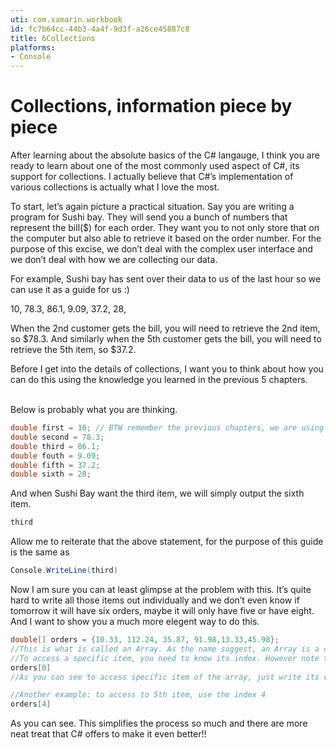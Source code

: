 ```yaml
---
uti: com.xamarin.workbook
id: fc7b64cc-44b3-4a4f-9d3f-a26ce45887c8
title: 6Collections
platforms:
- Console
---
```


# Collections, information piece by piece

After learning about the absolute basics of the C# langauge, I think you are ready to learn about one of the most commonly used aspect of  C#,  its support for collections. I actually believe that C#’s implementation of various collections is actually what I love the most.

To start, let’s again picture a practical situation. Say you are writing a program for Sushi bay. They will send you a bunch of numbers that represent the bill($) for each order. They want you to not only store that on the computer but also able to retrieve it based on the order number. For the purpose of this excise, we don’t deal with the complex user interface and we don’t deal with how we are collecting our data.

For example, Sushi bay has sent over their data to us of the last hour so we can use it as a guide for us :)

10, 78.3, 86.1, 9.09, 37.2, 28,

When the 2nd customer gets the bill, you will need to retrieve the 2nd item, so $78.3. And similarly when the 5th customer gets the bill, you will need to retrieve the 5th item, so $37.2.

Before I get into the details of collections, I want you to think about how you can do this using the knowledge you learned in the previous 5 chapters.

\
Below is probably what you are thinking.

```csharp
double first = 10; // BTW remember the previous chapters, we are using double because there are some decimals
double second = 78.3;
double third = 86.1;
double fouth = 9.09;
double fifth = 37.2;
double sixth = 28;
```

And when Sushi Bay want  the third item, we will simply output the sixth item.

```csharp
third
```

Allow me to reiterate that the above statement, for the purpose of this guide is the same as

```csharp
Console.WriteLine(third)
```

Now I am sure you can at least glimpse at the problem with this. It’s quite hard to write all those items out individually and we don’t even know if tomorrow it will have six orders, maybe it will only have five or have eight. And I want to show you a much more elegent way to do this.

```csharp
double[] orders = {10.33, 112.24, 35.87, 91.98,13.33,45.98};
//This is what is called an Array. As the name suggest, an Array is a collection of items(objects). So in this case a collection of all the prices for the orders. Going from left to right, you can probably recongize the double, but the squre bracket is completely new. Don't worry, this simply represent that the type of the variable orders will be an array of type double. Similarly string[] means the type array of string. Now the curly brackets indicate a collection. Those who are familar with Math should recall that this is indeed representing a set of objects. However, rather than a set in terms of Math, in this case, the objects inside the brackets are ordered. Meaning that the 1st item of orders will always be 10.33. 
//To access a specific item, you need to know its index. However note that the first item has an index of 0, the second item has an index of 1, the third item has an index of 2, etc. This is shown below
orders[0]
//As you can see to access specific item of the array, just write its variable name follwing the squre bracket with the index you want inside.
```

```csharp
//Another example: to access to 5th item, use the index 4
orders[4]
```

As you can see. This simplifies the process so much and there are more neat treat that C# offers to make it even better!!